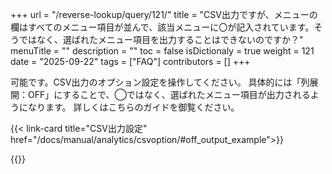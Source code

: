 +++
url = "/reverse-lookup/query/121/"
title = "CSV出力ですが、メニューの欄はすべてのメニュー項目が並んで、該当メニューに〇が記入されています。そうではなく、選ばれたメニュー項目を出力することはできないのですか？"
menuTitle = ""
description = ""
toc = false
isDictionaly = true
weight = 121
date = "2025-09-22"
tags = ["FAQ"]
contributors = []
+++

可能です。CSV出力のオプション設定を操作してください。
具体的には「列展開：OFF」にすることで、◯ではなく、選ばれたメニュー項目が出力されるようになります。
詳しくはこちらのガイドを御覧ください。

{{< link-card title="CSV出力設定"  href="/docs/manual/analytics/csvoption/#off_output_example">}}

{{<iTablet filename="p1" msg="" alice="ok">}}

